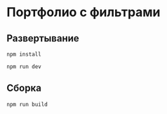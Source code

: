 # Портфолио с фильтрами

## Развертывание

```npm install```

```npm run dev```

## Сборка

```npm run build```


